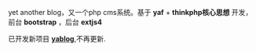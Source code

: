 yet another blog，又一个php cms系统。基于 **yaf** + **thinkphp核心思想** 开发，前台 **bootstrap** ，后台 **extjs4**


已开发新项目 **[yablog](https://code.google.com/p/yablog/)**,不再更新.